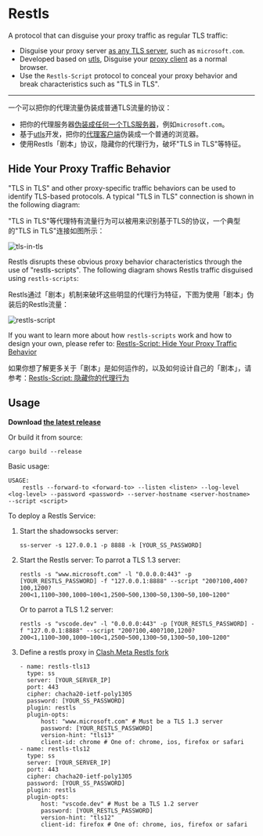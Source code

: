 # Restls

A protocol that can disguise your proxy traffic as regular TLS traffic:

* Disguise your proxy server [as any TLS server](./docs/a_perfect_impersonation_of_tls.en.md), such as `microsoft.com`.
* Developed based on [utls](https://github.com/refraction-networking/utls), Disguise your [proxy client](https://github.com/3andne/Clash.Meta#restls) as a normal browser.
* Use the `Restls-Script` protocol to conceal your proxy behavior and break characteristics such as "TLS in TLS".

---

一个可以把你的代理流量伪装成普通TLS流量的协议：

* 把你的代理服务器[伪装成任何一个TLS服务器](./docs/a_perfect_impersonation_of_tls.zh_CN.md)，例如`microsoft.com`。
* 基于[utls](https://github.com/refraction-networking/utls)开发，把你的[代理客户端](https://github.com/3andne/Clash.Meta#restls)伪装成一个普通的浏览器。
* 使用Restls「剧本」协议，隐藏你的代理行为，破坏"TLS in TLS"等特征。

## Hide Your Proxy Traffic Behavior

"TLS in TLS" and other proxy-specific traffic behaviors can be used to identify TLS-based protocols. A typical "TLS in TLS" connection is shown in the following diagram:  

"TLS in TLS"等代理特有流量行为可以被用来识别基于TLS的协议，一个典型的"TLS in TLS"连接如图所示：

![tls-in-tls](assets/tls-in-tls-illustration.png)

Restls disrupts these obvious proxy behavior characteristics through the use of "restls-scripts". The following diagram shows Restls traffic disguised using `restls-scripts`:  

Restls通过「剧本」机制来破坏这些明显的代理行为特征，下图为使用「剧本」伪装后的Restls流量：

![restls-script](assets/restls-script.png)

If you want to learn more about how `restls-scripts` work and how to design your own, please refer to: [Restls-Script: Hide Your Proxy Traffic Behavior](./docs/hide_your_traffic_behavior.en.md)  

如果你想了解更多关于「剧本」是如何运作的，以及如何设计自己的「剧本」，请参考：[Restls-Script: 隐藏你的代理行为](./docs/a_perfect_impersonation_of_tls.zh_CN.md)

## Usage

**Download [the latest release](https://github.com/3andne/restls/releases)**

Or build it from source:

```
cargo build --release
```



Basic usage:
```
USAGE:
    restls --forward-to <forward-to> --listen <listen> --log-level <log-level> --password <password> --server-hostname <server-hostname> --script <script>
```



To deploy a Restls Service:
1. Start the shadowsocks server:
    ```
    ss-server -s 127.0.0.1 -p 8888 -k [YOUR_SS_PASSWORD]
    ```
2. Start the Restls server:
   To parrot a TLS 1.3 server:
   ```
   restls -s "www.microsoft.com" -l "0.0.0.0:443" -p [YOUR_RESTLS_PASSWORD] -f "127.0.0.1:8888" --script "200?100,400?100,1200?200<1,1100~300,1000~100<1,2500~500,1300~50,1300~50,100~1200"
   ```
   Or to parrot a TLS 1.2 server:
   ```
   restls -s "vscode.dev" -l "0.0.0.0:443" -p [YOUR_RESTLS_PASSWORD] -f "127.0.0.1:8888" --script "200?100,400?100,1200?200<1,1100~300,1000~100<1,2500~500,1300~50,1300~50,100~1200"
   ```
3. Define a restls proxy in [Clash.Meta Restls fork](https://github.com/3andne/Clash.Meta#restls)
   ```
   - name: restls-tls13
     type: ss
     server: [YOUR_SERVER_IP]
     port: 443
     cipher: chacha20-ietf-poly1305
     password: [YOUR_SS_PASSWORD]
     plugin: restls
     plugin-opts:
         host: "www.microsoft.com" # Must be a TLS 1.3 server
         password: [YOUR_RESTLS_PASSWORD]
         version-hint: "tls13"
         client-id: chrome # One of: chrome, ios, firefox or safari
   - name: restls-tls12
     type: ss
     server: [YOUR_SERVER_IP]
     port: 443
     cipher: chacha20-ietf-poly1305
     password: [YOUR_SS_PASSWORD]
     plugin: restls
     plugin-opts:
         host: "vscode.dev" # Must be a TLS 1.2 server
         password: [YOUR_RESTLS_PASSWORD]
         version-hint: "tls12"
         client-id: firefox # One of: chrome, ios, firefox or safari
   ```
